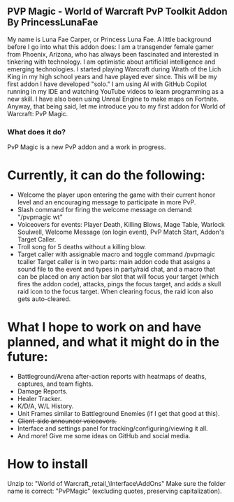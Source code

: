 ## PVP Magic - World of Warcraft PvP Toolkit Addon By PrincessLunaFae
My name is Luna Fae Carper, or Princess Luna Fae.
A little background before I go into what this addon does:
I am a transgender female gamer from Phoenix, Arizona, who has always been fascinated and interested in tinkering with technology. I am optimistic about artificial intelligence and emerging technologies.
I started playing Warcraft during Wrath of the Lich King in my high school years and have played ever since.
This will be my first addon I have developed "solo." I am using AI with GitHub Copilot running in my IDE and watching YouTube videos to learn programming as a new skill.
I have also been using Unreal Engine to make maps on Fortnite.
Anyway, that being said, let me introduce you to my first addon for World of Warcraft: PvP Magic.

### What does it do?
PvP Magic is a new PvP addon and a work in progress.

# Currently, it can do the following:
- Welcome the player upon entering the game with their current honor level and an encouraging message to participate in more PvP.
- Slash command for firing the welcome message on demand: "/pvpmagic wt"
- Voiceovers for events: Player Death, Killing Blows, Mage Table, Warlock Soulwell, Welcome Message (on login event), PvP Match Start, Addon's Target Caller.
- Troll song for 5 deaths without a killing blow.
- Target caller with assignable macro and toggle command /pvpmagic tcaller
    Target caller is in two parts: main addon code that assigns a sound file to the event and types in party/raid chat, and a macro that can be placed on any action bar slot that will focus your target (which fires the addon code), attacks, pings the focus target, and adds a skull raid icon to the focus target. When clearing focus, the raid icon also gets auto-cleared.


# What I hope to work on and have planned, and what it might do in the future:
- Battleground/Arena after-action reports with heatmaps of deaths, captures, and team fights.
- Damage Reports.
- Healer Tracker.
- K/D/A, W/L History.
- Unit Frames similar to Battleground Enemies (if I get that good at this).
- ~~Client-side announcer voiceovers.~~
- Interface and settings panel for tracking/configuring/viewing it all.
- And more! Give me some ideas on GitHub and social media.

# How to install
Unzip to: "World of Warcraft\_retail_\Interface\AddOns\"
Make sure the folder name is correct: "PvPMagic" (excluding quotes, preserving capitalization).